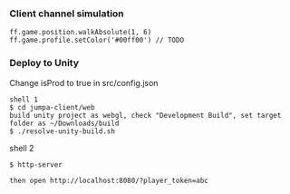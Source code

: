### Client channel simulation
```
ff.game.position.walkAbsolute(1, 6)
ff.game.profile.setColor('#00ff00') // TODO
```

### Deploy to Unity
Change isProd to true in src/config.json

```
shell 1
$ cd jumpa-client/web
build unity project as webgl, check "Development Build", set target folder as ~/Downloads/build
$ ./resolve-unity-build.sh
```

shell 2
```
$ http-server

then open http://localhost:8080/?player_token=abc
```
